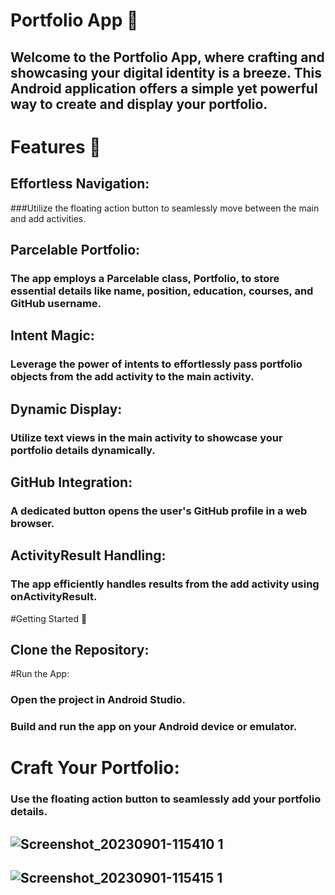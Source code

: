 # Portfolio App 📱
## Welcome to the Portfolio App, where crafting and showcasing your digital identity is a breeze. This Android application offers a simple yet powerful way to create and display your portfolio.

# Features 🚀
## Effortless Navigation: 
###Utilize the floating action button to seamlessly move between the main and add activities.
## Parcelable Portfolio:
### The app employs a Parcelable class, Portfolio, to store essential details like name, position, education, courses, and GitHub username.
## Intent Magic:
### Leverage the power of intents to effortlessly pass portfolio objects from the add activity to the main activity.
## Dynamic Display:
### Utilize text views in the main activity to showcase your portfolio details dynamically.
## GitHub Integration:
### A dedicated button opens the user's GitHub profile in a web browser.
## ActivityResult Handling:
### The app efficiently handles results from the add activity using onActivityResult.

#Getting Started 🏁
## Clone the Repository:

#Run the App:
### Open the project in Android Studio.
### Build and run the app on your Android device or emulator.
# Craft Your Portfolio:
### Use the floating action button to seamlessly add your portfolio details.
## ![Screenshot_20230901-115410 1](https://github.com/Sarthakverse/Portfolio-App/assets/117356021/957490e4-ecd2-48db-858b-b0d983198886)
## ![Screenshot_20230901-115415 1](https://github.com/Sarthakverse/Portfolio-App/assets/117356021/40dc09db-9da0-4b17-8cb2-b3b282af7889)

